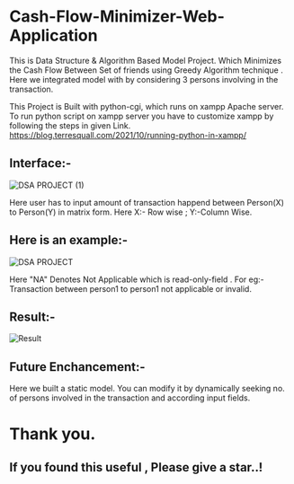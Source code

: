 # Cash-Flow-Minimizer-Web-Application

This is Data Structure & Algorithm Based Model Project. Which Minimizes the Cash Flow Between Set of friends using Greedy Algorithm technique . Here we integrated model with by considering 3 persons involving in the transaction.



This Project is Built with python-cgi, which runs on xampp Apache server. To run python script on xampp server you have to customize xampp by following the steps in given Link.
 https://blog.terresquall.com/2021/10/running-python-in-xampp/

## Interface:-

![DSA PROJECT (1)](https://user-images.githubusercontent.com/96716586/221394687-70bbb3cd-7436-45ee-ae84-8eb54e1282db.png)

Here user has to input amount of transaction happend between Person(X) to Person(Y) in matrix form. Here X:- Row wise ; Y:-Column Wise.






## Here is an example:-
![DSA PROJECT](https://user-images.githubusercontent.com/96716586/221394824-0df4a202-b0af-484f-99cb-259c2d67ba0d.png)

Here "NA" Denotes Not Applicable which is read-only-field . For eg:- Transaction between person1 to person1 not applicable or invalid. 



## Result:-

![Result](https://user-images.githubusercontent.com/96716586/221394993-2a52e9cd-1a71-44f2-8f1d-592b46089854.png)


## Future Enchancement:-
Here we built a static model. You can modify it by dynamically seeking no. of persons involved in the transaction and according input fields.




# Thank you. 



##  If you found this useful , Please give a star..!
